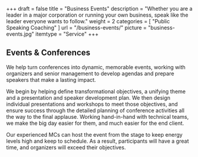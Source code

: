 +++
draft 			= false
title 			= "Business Events"
description		= "Whether you are a leader in a major corporation or running your own business, speak like the leader everyone wants to follow."
weight			= 2
categories		= [ "Public Speaking Coaching" ]
url 				= "/business-events/"
picture			= "business-events.jpg"
itemtype		= "Service"
+++

## Events & Conferences

We help turn conferences into dynamic, memorable events, working with organizers and senior management to develop agendas and prepare speakers that make a lasting impact.

We begin by helping define transformational objectives, a unifying theme and a presentation and speaker development plan. We then design individual presentations and workshops to meet those objectives, and ensure success through the detailed planning of conference activities all the way to the final applause. Working hand-in-hand with technical teams, we make the big day easier for them, and much easier for the end client.

Our experienced MCs can host the event from the stage to keep energy levels high and keep to schedule. As a result, participants will have a great time, and organizers will exceed their objectives.
